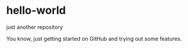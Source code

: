 # hello-world
just another repository

You know, just getting started on GitHub and trying out some features.
